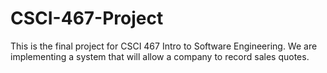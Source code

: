 # CSCI-467-Project
This is the final project for CSCI 467 Intro to Software Engineering. We are implementing a system that will allow a company to record sales quotes.
